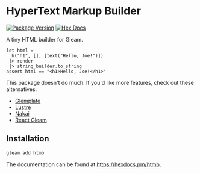 # HyperText Markup Builder

[![Package Version](https://img.shields.io/hexpm/v/htmb)](https://hex.pm/packages/htmb)
[![Hex Docs](https://img.shields.io/badge/hex-docs-ffaff3)](https://hexdocs.pm/htmb/)

A tiny HTML builder for Gleam.

```gleam
let html = 
  h("h1", [], [text("Hello, Joe!")])
 |> render
 |> string_builder.to_string
assert html == "<h1>Hello, Joe!</h1>"
```

This package doesn't do much. If you'd like more features, check out these
alternatives:

- [Glemplate](https://hex.pm/packages/glemplate)
- [Lustre](https://hex.pm/packages/lustre)
- [Nakai](https://hex.pm/packages/nakai)
- [React Gleam](https://hex.pm/packages/react_gleam)


## Installation

```sh
gleam add htmb
```

The documentation can be found at <https://hexdocs.pm/htmb>.
